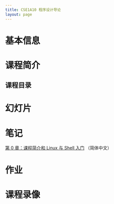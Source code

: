 ```yaml
---
title: CSE1A10 程序设计导论
layout: page
---
```


# 基本信息
# 课程简介
## 课程目录
# 幻灯片
# 笔记
[第 0 章：课程简介和 Linux 与 Shell 入门](/courses/static/lecture-notes/cse1a10/ch0-1-intro-and-shell) （简体中文）

# 作业

# 课程录像